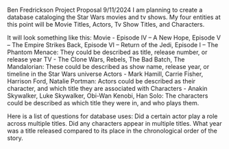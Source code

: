 Ben Fredrickson
Project Proposal
9/11/2024
I am planning to create a database cataloging the Star Wars movies and tv shows. My four entities at this point will be Movie Titles, Actors, Tv Show Titles, and Characters. 

It will look something like this:
Movie - Episode IV – A New Hope, Episode V – The Empire Strikes Back, Episode VI – Return of the Jedi, Episode I – The Phantom Menace: They could be described as title, release number, or release year
TV - The Clone Wars, Rebels, The Bad Batch, The Mandalorian: These could be described as show name, release year, or timeline in the Star Wars universe
Actors - Mark Hamill, Carrie Fisher, Harrison Ford, Natalie Portman: Actors could be described as their character, and which title they are associated with
Characters - Anakin Skywalker, Luke Skywalker, Obi-Wan Kenobi, Han Solo: The characters could be described as which title they were in, and who plays them. 

Here is a list of questions for database uses: 
Did a certain actor play a role across multiple titles. 
Did any characters appear in multiple titles. 
What year was a title released compared to its place in the chronological order of the story. 
